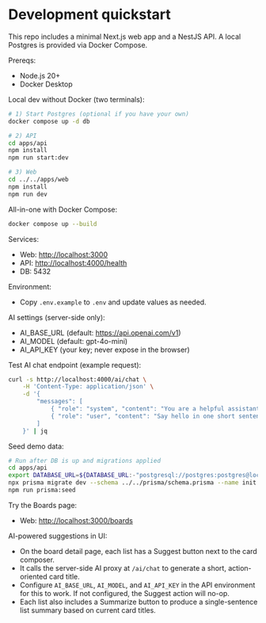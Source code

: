 # Development quickstart

This repo includes a minimal Next.js web app and a NestJS API. A local Postgres is provided via Docker Compose.

Prereqs:

- Node.js 20+
- Docker Desktop

Local dev without Docker (two terminals):

```bash
# 1) Start Postgres (optional if you have your own)
docker compose up -d db

# 2) API
cd apps/api
npm install
npm run start:dev

# 3) Web
cd ../../apps/web
npm install
npm run dev
```

All-in-one with Docker Compose:

```bash
docker compose up --build
```

Services:

- Web: <http://localhost:3000>
- API: <http://localhost:4000/health>
- DB: 5432

Environment:

- Copy `.env.example` to `.env` and update values as needed.

AI settings (server-side only):

- AI_BASE_URL (default: <https://api.openai.com/v1>)
- AI_MODEL (default: gpt-4o-mini)
- AI_API_KEY (your key; never expose in the browser)

Test AI chat endpoint (example request):

```bash
curl -s http://localhost:4000/ai/chat \
	-H 'Content-Type: application/json' \
	-d '{
		"messages": [
			{ "role": "system", "content": "You are a helpful assistant." },
			{ "role": "user", "content": "Say hello in one short sentence." }
		]
	}' | jq
```

Seed demo data:

```bash
# Run after DB is up and migrations applied
cd apps/api
export DATABASE_URL=${DATABASE_URL:-"postgresql://postgres:postgres@localhost:5432/gpt5"}
npx prisma migrate dev --schema ../../prisma/schema.prisma --name init --skip-seed
npm run prisma:seed
```

Try the Boards page:

- Web: <http://localhost:3000/boards>

AI-powered suggestions in UI:

- On the board detail page, each list has a Suggest button next to the card composer.
- It calls the server-side AI proxy at `/ai/chat` to generate a short, action-oriented card title.
- Configure `AI_BASE_URL`, `AI_MODEL`, and `AI_API_KEY` in the API environment for this to work. If not configured, the Suggest action will no-op.
- Each list also includes a Summarize button to produce a single-sentence list summary based on current card titles.
